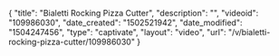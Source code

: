 {
    "title": "Bialetti Rocking Pizza Cutter",
    "description": "",
    "videoid": "109986030",
    "date_created": "1502521942",
    "date_modified": "1504247456",
    "type": "captivate",
    "layout": "video",
    "url": "\/v\/bialetti-rocking-pizza-cutter\/109986030"
}
